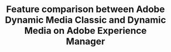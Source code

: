 ---
title: Feature comparison between Adobe Dynamic Media Classic and Dynamic Media on Adobe Experience Manager
description: Feature comparison table between Adobe Dynamic Media Classic desktop application and Dynamic Media on Adobe Experience Manager.
feature: Dynamic Media Classic
role: Admin,User

---
